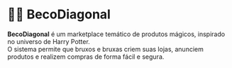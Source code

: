 # 🧙‍♂️ BecoDiagonal

**BecoDiagonal** é um marketplace temático de produtos mágicos, inspirado no universo de Harry Potter.  
O sistema permite que bruxos e bruxas criem suas lojas, anunciem produtos e realizem compras de forma fácil e segura.



